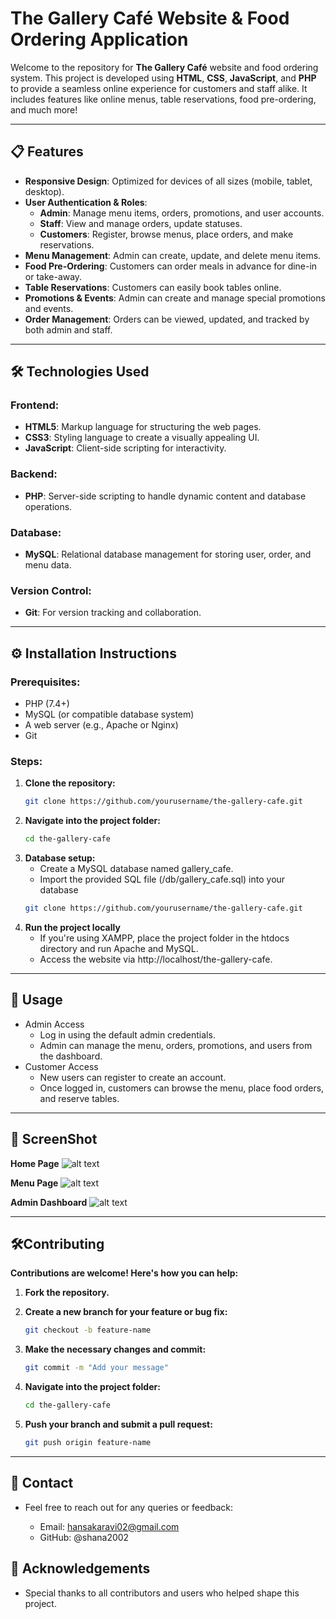 # The Gallery Café Website & Food Ordering Application

Welcome to the repository for **The Gallery Café** website and food ordering system. This project is developed using **HTML**, **CSS**, **JavaScript**, and **PHP** to provide a seamless online experience for customers and staff alike. It includes features like online menus, table reservations, food pre-ordering, and much more!

---

## 📋 Features

- **Responsive Design**: Optimized for devices of all sizes (mobile, tablet, desktop).
- **User Authentication & Roles**: 
  - **Admin**: Manage menu items, orders, promotions, and user accounts.
  - **Staff**: View and manage orders, update statuses.
  - **Customers**: Register, browse menus, place orders, and make reservations.
- **Menu Management**: Admin can create, update, and delete menu items.
- **Food Pre-Ordering**: Customers can order meals in advance for dine-in or take-away.
- **Table Reservations**: Customers can easily book tables online.
- **Promotions & Events**: Admin can create and manage special promotions and events.
- **Order Management**: Orders can be viewed, updated, and tracked by both admin and staff.

---

## 🛠️ Technologies Used

### Frontend:
- **HTML5**: Markup language for structuring the web pages.
- **CSS3**: Styling language to create a visually appealing UI.
- **JavaScript**: Client-side scripting for interactivity.

### Backend:
- **PHP**: Server-side scripting to handle dynamic content and database operations.

### Database:
- **MySQL**: Relational database management for storing user, order, and menu data.

### Version Control:
- **Git**: For version tracking and collaboration.
  
---

## ⚙️ Installation Instructions

### Prerequisites:
- PHP (7.4+)
- MySQL (or compatible database system)
- A web server (e.g., Apache or Nginx)
- Git

### Steps:

1. **Clone the repository:**
   ```bash
   git clone https://github.com/yourusername/the-gallery-cafe.git
   
1. **Navigate into the project folder:**
   ```bash
   cd the-gallery-cafe

1. **Database setup:**
   - Create a MySQL database named gallery_cafe.
   - Import the provided SQL file (/db/gallery_cafe.sql) into your database
   ```bash
   git clone https://github.com/yourusername/the-gallery-cafe.git

 1. **Run the project locally**
    - If you're using XAMPP, place the project folder in the htdocs directory and run Apache and MySQL.
    - Access the website via http://localhost/the-gallery-cafe.

---

## 🚀 Usage 

- Admin Access
    - Log in using the default admin credentials.
    - Admin can manage the menu, orders, promotions, and users from the dashboard.
- Customer Access
    - New users can register to create an account.
    - Once logged in, customers can browse the menu, place food orders, and reserve tables.

---

## 📸 ScreenShot
   **Home Page**
   ![alt text](https://github.com/Shana2002/galleryCafe/blob/master/images/screenshot/menuss.png?raw=true)

   **Menu Page**
      ![alt text](https://github.com/Shana2002/galleryCafe/blob/master/images/screenshot/menuss.png) 

   **Admin Dashboard**
      ![alt text](https://github.com/Shana2002/galleryCafe/blob/master/images/screenshot/dashboard.png?raw=true)

---

## 🛠️Contributing 
  **Contributions are welcome! Here's how you can help:**

1. **Fork the repository.**
   
1. **Create a new branch for your feature or bug fix:**
   ```bash
   git checkout -b feature-name
1. **Make the necessary changes and commit:**
   ```bash
   git commit -m "Add your message"
   
1. **Navigate into the project folder:**
   ```bash
   cd the-gallery-cafe
1. **Push your branch and submit a pull request:**
   ```bash
   git push origin feature-name
   
---

## 👤 Contact
   - Feel free to reach out for any queries or feedback:

      - Email: hansakaravi02@gmail.com
      - GitHub: @shana2002

## 🌟 Acknowledgements
   - Special thanks to all contributors and users who helped shape this project.

